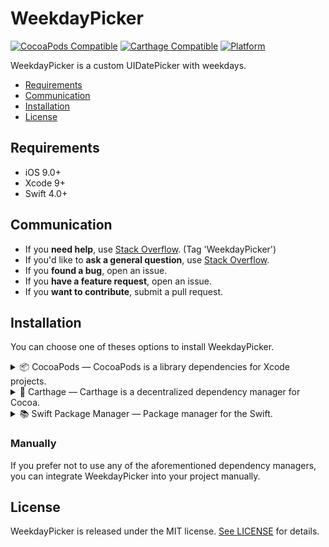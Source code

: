 # WeekdayPicker

[![CocoaPods Compatible](https://img.shields.io/cocoapods/v/WeekdayPicker.svg)](https://img.shields.io/cocoapods/v/WeekdayPicker.svg)
[![Carthage Compatible](https://img.shields.io/badge/Carthage-compatible-4BC51D.svg?style=flat)](https://github.com/Carthage/Carthage)
[![Platform](https://img.shields.io/cocoapods/p/WeekdayPicker.svg?style=flat)](https://WeekdayPicker.github.io/WeekdayPicker)

WeekdayPicker is a custom UIDatePicker with weekdays.

[logo]: https://github.com/Maximelc/WeekdayPicker/blob/master/Assets/DemoExample.png "Demo example"

- [Requirements](#requirements)
- [Communication](#communication)
- [Installation](#installation)
- [License](#license)

## Requirements

- iOS 9.0+
- Xcode 9+
- Swift 4.0+

## Communication

- If you **need help**, use [Stack Overflow](http://stackoverflow.com/questions/tagged/WeekdayPicker). (Tag 'WeekdayPicker')
- If you'd like to **ask a general question**, use [Stack Overflow](http://stackoverflow.com/questions/tagged/WeekdayPicker).
- If you **found a bug**, open an issue.
- If you **have a feature request**, open an issue.
- If you **want to contribute**, submit a pull request.

## Installation

You can choose one of theses options to install WeekdayPicker.

<details>
<summary>📦 CocoaPods — CocoaPods is a library dependencies for Xcode projects.</summary>
[CocoaPods Installation](https://guides.cocoapods.org/using/getting-started.html#getting-started)

To integrate WeekdayPicker into your Xcode project using CocoaPods, specify it in your `Podfile`:

```ruby
source 'https://github.com/CocoaPods/Specs.git'
platform :ios, '9.0'
use_frameworks!

target '<Your Target Name>' do
    pod 'WeekdayPicker', '~> 1.0'
end
```

Then, run the following command:

```bash
$ pod install
```
</details>

<details>
<summary>💉 Carthage — Carthage is a decentralized dependency manager for Cocoa.</summary>
[Carthage](https://github.com/Carthage/Carthage) is a decentralized dependency manager that builds your dependencies and provides you with binary frameworks.

You can install Carthage with [Homebrew](http://brew.sh/) using the following command:

```bash
$ brew update
$ brew install carthage
```

To integrate WeekdayPicker into your Xcode project using Carthage, specify it in your `Cartfile`:

```ogdl
github "WeekdayPicker/WeekdayPicker" ~> 4.7
```

Run `carthage update` to build the framework and drag the built `WeekdayPicker.framework` into your Xcode project.
</details>

<details>
<summary>📚 Swift Package Manager — Package manager for the Swift.</summary>

The [Swift Package Manager](https://swift.org/package-manager/) is a tool for automating the distribution of Swift code and is integrated into the `swift` compiler. It is in early development, but WeekdayPicker does support its use on supported platforms.

Once you have your Swift package set up, adding WeekdayPicker as a dependency is as easy as adding it to the `dependencies` value of your `Package.swift`.

```swift
dependencies: [
    .package(url: "https://github.com/Maximelc/WeekdayPicker.git", from: "1.0.0")
]
```
</details>

### Manually

If you prefer not to use any of the aforementioned dependency managers, you can integrate WeekdayPicker into your project manually.

## License

WeekdayPicker is released under the MIT license. [See LICENSE](https://github.com/Maximelc/WeekdayPicker/blob/master/LICENSE) for details.
